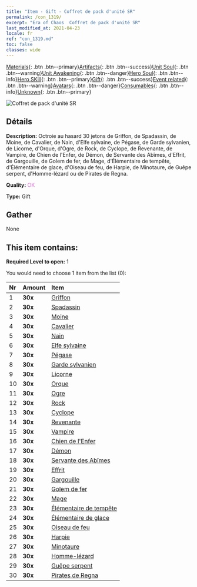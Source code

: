 ```yaml
---
title: "Item - Gift - Coffret de pack d'unité SR"
permalink: /con_1319/
excerpt: "Era of Chaos  Coffret de pack d'unité SR"
last_modified_at: 2021-04-23
locale: fr
ref: "con_1319.md"
toc: false
classes: wide
---
```

 [Materials](/ItemsFR/){: .btn .btn--primary}[Artifacts](/ItemsFR/Artifacts/){: .btn .btn--success}[Unit Soul](/ItemsFR/UnitSoul/){: .btn .btn--warning}[Unit Awakening](/ItemsFR/UnitAwakening/){: .btn .btn--danger}[Hero Soul](/ItemsFR/HeroSoul/){: .btn .btn--info}[Hero SKill](/ItemsFR/HeroSkill/){: .btn .btn--primary}[Gift](/ItemsFR/Gift/){: .btn .btn--success}[Event related](/ItemsFR/Events/){: .btn .btn--warning}[Avatars](/ItemsFR/Avatars/){: .btn .btn--danger}[Consumables](/ItemsFR/Consumables/){: .btn .btn--info}[Unknown](/ItemsFR/Unknown/){: .btn .btn--primary}

 ![Coffret de pack d'unité SR](/images/t/i_907035.png)

## Détails
 **Description:** Octroie au hasard 30 jetons de Griffon, de Spadassin, de Moine, de Cavalier, de Nain, d'Elfe sylvaine, de Pégase, de Garde sylvanien, de Licorne, d'Orque, d'Ogre, de Rock, de Cyclope, de Revenante, de Vampire, de Chien de l'Enfer, de Démon, de Servante des Abîmes, d'Effrit, de Gargouille, de Golem de fer, de Mage, d'Élémentaire de tempête, d'Élémentaire de glace, d'Oiseau de feu, de Harpie, de Minotaure, de Guêpe serpent, d'Homme-lézard ou de Pirates de Regna.

 **Quality:** <span style="color: #DA70D6">OK</span>

 **Type:** Gift

## Gather

  None

## This item contains:

 **Required Level to open:** 1

 You would need to choose 1 item from the list (0):

  | Nr | Amount |     Item    |
  |:---|:-------|:------------|
  | 1 |  **30x** | [Griffon](/ItemsFR/unt_192/) |  | 
  | 2 |  **30x** | [Spadassin](/ItemsFR/unt_193/) |  | 
  | 3 |  **30x** | [Moine](/ItemsFR/unt_194/) |  | 
  | 4 |  **30x** | [Cavalier ](/ItemsFR/unt_195/) |  | 
  | 5 |  **30x** | [Nain](/ItemsFR/unt_200/) |  | 
  | 6 |  **30x** | [Elfe sylvaine](/ItemsFR/unt_201/) |  | 
  | 7 |  **30x** | [Pégase](/ItemsFR/unt_202/) |  | 
  | 8 |  **30x** | [Garde sylvanien](/ItemsFR/unt_203/) |  | 
  | 9 |  **30x** | [Licorne](/ItemsFR/unt_204/) |  | 
  | 10 |  **30x** | [Orque](/ItemsFR/unt_219/) |  | 
  | 11 |  **30x** | [Ogre](/ItemsFR/unt_220/) |  | 
  | 12 |  **30x** | [Rock](/ItemsFR/unt_221/) |  | 
  | 13 |  **30x** | [Cyclope](/ItemsFR/unt_222/) |  | 
  | 14 |  **30x** | [Revenante](/ItemsFR/unt_210/) |  | 
  | 15 |  **30x** | [Vampire](/ItemsFR/unt_211/) |  | 
  | 16 |  **30x** | [Chien de l'Enfer](/ItemsFR/unt_228/) |  | 
  | 17 |  **30x** | [Démon](/ItemsFR/unt_229/) |  | 
  | 18 |  **30x** | [Servante des Abîmes](/ItemsFR/unt_230/) |  | 
  | 19 |  **30x** | [Effrit](/ItemsFR/unt_231/) |  | 
  | 20 |  **30x** | [Gargouille](/ItemsFR/unt_236/) |  | 
  | 21 |  **30x** | [Golem de fer](/ItemsFR/unt_237/) |  | 
  | 22 |  **30x** | [Mage](/ItemsFR/unt_238/) |  | 
  | 23 |  **30x** | [Élémentaire de tempête](/ItemsFR/unt_263/) |  | 
  | 24 |  **30x** | [Élémentaire de glace](/ItemsFR/unt_264/) |  | 
  | 25 |  **30x** | [Oiseau de feu](/ItemsFR/unt_268/) |  | 
  | 26 |  **30x** | [Harpie](/ItemsFR/unt_245/) |  | 
  | 27 |  **30x** | [Minotaure](/ItemsFR/unt_248/) |  | 
  | 28 |  **30x** | [Homme-lézard](/ItemsFR/unt_254/) |  | 
  | 29 |  **30x** | [Guêpe serpent](/ItemsFR/unt_255/) |  | 
  | 30 |  **30x** | [Pirates de Regna](/ItemsFR/unt_273/) |  | 
